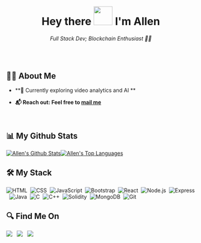 <h1 align="center">Hey there <img src="https://raw.githubusercontent.com/MartinHeinz/MartinHeinz/master/wave.gif" height="50px"> I'm Allen</h1>
<h6 align="center">Full Stack Dev; Blockchain Enthusiast 👨‍💻</h6><br>

<!-- <a href="#"><img align="right" width="30%" height="auto" src="Assets/Gif.gif" height="30px"/></a> -->
## 🙋‍♂️ About Me

- **🌱 Currently exploring video analytics and AI **

- **📬 Reach out: Feel free to <a href="mailto:allensaji04@gmail.com">mail me</a><br>**


<br/>

## 📊 My Github Stats

  <a href="https://github.com/Allen-Saji/github-readme-stats"><img alt="Allen's Github Stats" src="https://github-readme-stats.vercel.app/api?username=Allen-Saji&show_icons=true&count_private=true&theme=react&hide_border=true&bg_color=0D1117"/></a><a href="https://github.com/Allen-Saji/github-readme-stats"><img alt="Allen's Top Languages" src="https://github-readme-stats.vercel.app/api/top-langs/?username=Allen-Saji&langs_count=8&count_private=true&layout=compact&theme=react&hide_border=true&bg_color=0D1117" /></a>
  <br/>

## 🛠️ My Stack

![HTML](https://img.shields.io/badge/-HTML-05122A?style=flat&logo=HTML5)&nbsp;
![CSS](https://img.shields.io/badge/-CSS-05122A?style=flat&logo=CSS3&logoColor=1572B6)&nbsp;
![JavaScript](https://img.shields.io/badge/-JavaScript-05122A?style=flat&logo=javascript)&nbsp;
![Bootstrap](https://img.shields.io/badge/-Bootstrap-05122A?style=flat&logo=bootstrap&logoColor=563D7C)&nbsp;
![React](https://img.shields.io/badge/-React-05122A?style=flat&logo=react)&nbsp;
![Node.js](https://img.shields.io/badge/-Node.js-05122A?style=flat&logo=node.js)&nbsp;
![Express](https://img.shields.io/badge/-Express-05122A?style=flat&logo=express)&nbsp;
![Java](https://img.shields.io/badge/-Java-05122A?style=flat&logo=java)&nbsp;
![C](https://img.shields.io/badge/-C-05122A?style=flat&logo=C&logoColor=A8B9CC)&nbsp;
![C++](https://img.shields.io/badge/-C++-05122A?style=flat&logo=C%2B%2B&logoColor=00599C)&nbsp;
![Solidity](https://img.shields.io/badge/-Solidity-05122A?style=flat&logo=solidity)&nbsp;
![MongoDB](https://img.shields.io/badge/-MongoDB-05122A?style=flat&logo=mongodb)&nbsp;
![Git](https://img.shields.io/badge/-Git-05122A?style=flat&logo=git)&nbsp;


## 🔍 Find Me On

<p align="left">

<a href="https://www.linkedin.com/in/allen-saji-839932182/"><img src="https://img.shields.io/badge/-allensaji-0077B5?style=flat&logo=Linkedin&logoColor=white"/></a>&nbsp;&nbsp;
<a href="https://twitter.com/AllenSaji12"><img src="https://img.shields.io/badge/@allensaji-1877F2?style=flat&logo=Twitter&logoColor=white"/></a>&nbsp;&nbsp;
<a href="https://www.instagram.com/allen_saji01/"><img src="https://img.shields.io/badge/-@allensaji-E4405F?style=flat&logo=Instagram&logoColor=white"/></a>&nbsp;&nbsp;
</p>
